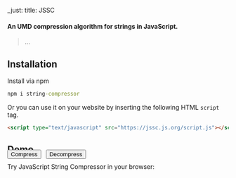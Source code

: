 _just: title: JSSC
#### An UMD compression algorithm for strings in JavaScript.
> ...

## Installation
Install via npm
```cmd
npm i string-compressor
```

Or you can use it on your website by inserting the following HTML `script` tag.
```html
<script type="text/javascript" src="https://jssc.js.org/script.js"></script>
```

## Demo
Try JavaScript String Compressor in your browser:

<script src="script.js" defer></script>
<script src="demo.js" defer></script>
<script src="test.js" defer></script>
<div style="gap: 11px; display: flex; margin-top: -61px;">
    <button onclick="compress()">Compress</button>
    <button onclick="decompress()">Decompress</button>
</div>
